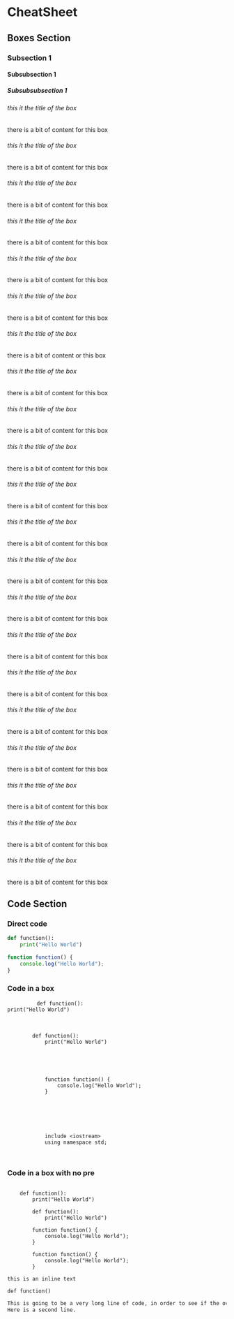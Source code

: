 <!-- example Markdown file -->

<!-- css style -->

<script src="import.js" defer></script>
<script defer>
	window.addEventListener("load", function() {
        // document.color.setColor("red");
        changeCodeHighlightTheme("monokai-sublime");
      });
</script>

<!-- Document start -->

# CheatSheet

## Boxes Section

### Subsection 1

#### Subsubsection 1

##### Subsubsubsection 1


<whitebox>
    <h6 class="yellowtitle">this it the title of the box</h6>
    there is a bit of content for this box
</whitebox>

<div class="grid-container c2">
	<div class="grid-item">
        <bluebox>
            <h6 class="yellowtitle">this it the title of the box</h6>
            there is a bit of content for this box
        </bluebox>
	</div>
	<div class="grid-item">
        <bluebox>
            <h6 class="yellowtitle">this it the title of the box</h6>
            <p>there is a bit of content for this box</p>
        </bluebox>
	</div>
</div>

<colorformula>
    <h6 class="yellowftitle">this it the title of the box</h6>
    <p>there is a bit of content for this box</p>
</colorformula>
<tab></tab>
<redformula>
    <h6 class="greenftitle">this it the title of the box</h6>
    <p>there is a bit of content for this box</p>
</redformula>

<whitebox>
    <h6>this it the title of the box</h6>
    there is a bit of content for this box
</whitebox>

<bluebox>
    <h6>this it the title of the box</h6>
    there is a bit of content or this box
</bluebox>

<redbox>
    <h6>this it the title of the box</h6>
    there is a bit of content for this box
</redbox>

<greenbox>
    <h6>this it the title of the box</h6>
    there is a bit of content for this box
</greenbox>

<yellowbox>
    <h6>this it the title of the box</h6>
    there is a bit of content for this box
</yellowbox>

<pinkbox>
    <h6>this it the title of the box</h6>
    there is a bit of content for this box
</pinkbox>

<orangebox>
    <h6>this it the title of the box</h6>
    there is a bit of content for this box
</orangebox>

<purplebox>
    <h6>this it the title of the box</h6>
    there is a bit of content for this box
</purplebox>

<whiteformula>
    <h6>this it the title of the box</h6>
    there is a bit of content for this box
</whiteformula>
<blueformula>
    <h6>this it the title of the box</h6>
    there is a bit of content for this box
</blueformula>
<redformula>
    <h6>this it the title of the box</h6>
    there is a bit of content for this box
</redformula>
<orangeformula>
    <h6>this it the title of the box</h6>
    there is a bit of content for this box
</orangeformula>
<greenformula>
    <h6>this it the title of the box</h6>
    there is a bit of content for this box
</greenformula>
<yellowformula>
    <h6>this it the title of the box</h6>
    there is a bit of content for this box
</yellowformula>
<purpleformula>
    <h6>this it the title of the box</h6>
    there is a bit of content for this box
</purpleformula>
<pinkformula>
    <h6>this it the title of the box</h6>
    there is a bit of content for this box
</pinkformula>



## Code Section

### Direct code

```python
def function():
    print("Hello World")
```

```javascript
function function() {
    console.log("Hello World");
}
```

### Code in a box

<bluebox>
    <pre>
        <code class="language-python">def function():
print("Hello World")</code>
    </pre>
</bluebox>

<pre>
    <code class="language-python">
        def function():
            print("Hello World")
    </code>
</pre>


<bluebox>
    <pre class="hljs">
        <code>
            <div>
            function function() {
                console.log("Hello World");
            }
            </div>
        </code>
    </pre>
</bluebox>

<bluebox>
    <pre>
        <code class="language-cpp">
            include &lt;iostream&gt;
            using namespace std;
        </code>
    </pre>
</bluebox>


### Code in a box with no pre

<code class="language-python">
    def function():
        print("Hello World")
</code>

<bluebox>
    <code class="language-python">
        def function():
            print("Hello World")
    </code>
</bluebox>

<bluebox>
    <code class="language-javascript">
        function function() {
            console.log("Hello World");
        }
    </code>
</bluebox>

<code class="language-javascript">
        function function() {
            console.log("Hello World");
        }
</code>

`this is an inline text`

`def function()`


```bash
This is going to be a very long line of code, in order to see if the overflow persists or not (especially when we convert this file to pdf).
Here is a second line.
```
